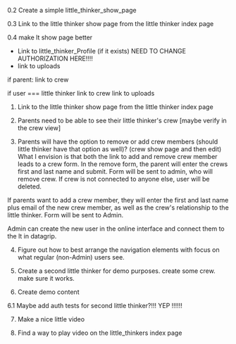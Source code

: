 

0.2 Create a simple little_thinker_show_page

0.3 Link to the little thinker show page from the little thinker index page



0.4 make lt show page better
- Link to little_thinker_Profile (if it exists) NEED TO CHANGE AUTHORIZATION HERE!!!!
- link to uploads

if parent:
link to crew


if user === little thinker
link to crew
link to uploads


1. Link to the little thinker show page from the little thinker index page



2. Parents need to be able to see their little thinker's crew [maybe verify in the crew view]

3. Parents will have the option to remove or add crew members (should little thinker have that option as well)? (crew show page and then edit)
What I envision is that both the link to add and remove crew member leads to a crew form.
In the remove form, the parent will enter the crews first and last name and submit. Form will be sent to admin, who will remove crew.
If crew is not connected to anyone else, user will be deleted.

If parents want to add a crew member, they will enter the first and last name plus email of the new crew member, as well as the crew's relationship to the little thinker.
Form will be sent to Admin.

Admin can create the new user in the online interface and connect them to the lt in datagrip.


4. Figure out how to best arrange the navigation elements with focus on what regular (non-Admin) users see.

5. Create a second little thinker for demo purposes. create some crew. make sure it works. 

6. Create demo content

6.1 Maybe add auth tests for second little thinker?!!! YEP !!!!!!

7. Make a nice little video

8. Find a way to play video on the little_thinkers index page